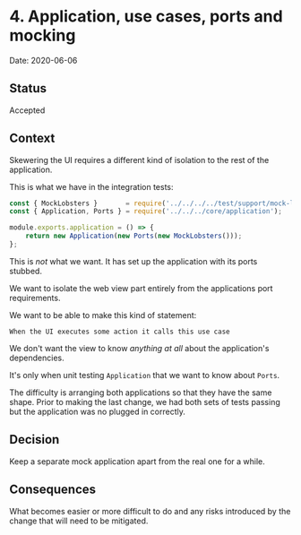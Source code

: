 # 4. Application, use cases, ports and mocking

Date: 2020-06-06

## Status

Accepted

## Context

Skewering the UI requires a different kind of isolation to the rest of the application. 

This is what we have in the integration tests:

```js
const { MockLobsters }       = require('../../../../test/support/mock-lobsters');
const { Application, Ports } = require('../../../core/application');

module.exports.application = () => {
    return new Application(new Ports(new MockLobsters()));
};
```

This is *not* what we want. It has set up the application with its ports stubbed.

We want to isolate the web view part entirely from the applications port requirements.

We want to be able to make this kind of statement:

```
When the UI executes some action it calls this use case
```

We don't want the view to know *anything at all* about the application's dependencies.

It's only when unit testing `Application` that we want to know about `Ports`.

The difficulty is arranging both applications so that they have the same shape. Prior to making the last change, we had both
sets of tests passing but the application was no plugged in correctly. 

## Decision

Keep a separate mock application apart from the real one for a while.

## Consequences

What becomes easier or more difficult to do and any risks introduced by the change that will need to be mitigated.
